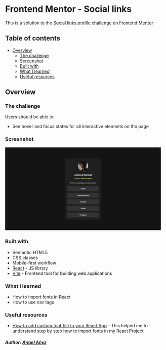 # Frontend Mentor - Social links

This is a solution to the [Social links profile challenge on Frontend Mentor](https://www.frontendmentor.io/challenges/social-links-profile-UG32l9m6dQ)

## Table of contents

- [Overview](#overview)
  - [The challenge](#the-challenge)
  - [Screenshot](#screenshot)
  - [Built with](#built-with)
  - [What I learned](#what-i-learned)
  - [Useful resources](#useful-resources)

## Overview

### The challenge

Users should be able to:

- See hover and focus states for all interactive elements on the page

### Screenshot

![site-preview](site-preview.png)

### Built with

- Semantic HTML5
- CSS classes
- Mobile-first workflow
- [React](https://reactjs.org/) - JS library
- [Vite](https://vitejs.dev/) - Frontend tool for building web applications

### What I learned

- How to import fonts in React
- How to use nav tags

### Useful resources

- [How to add custom font file to your React App](https://dev.to/ziqinyeow/how-to-add-custom-font-file-to-your-react-app-31kb) - This helped me to understand step by step how to import fonts in my React Project

##### Author: [Angel Añez](https://angel-anez.vercel.app)

